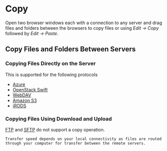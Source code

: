Copy
====

Open two browser windows each with a connection to any server and drag files and folders between the browsers to copy files or using *Edit → Copy* followed by *Edit → Paste*.

## Copy Files and Folders Between Servers

### Copying Files Directly on the Server

This is supported for the following protocols

- [Azure](../protocols/azure.md)
- [OpenStack Swift](../protocols/openstack/index.md)
- [WebDAV](../protocols/webdav/index.md)
- [Amazon S3](../protocols/s3/index.md)
- [iRODS](../protocols/irods.md)

### Copying Files Using Download and Upload

[FTP](../protocols/ftp.md) and [SFTP](../protocols/sftp.md) do not support a copy operation. 

```{important}
Transfer speed depends on your local connectivity as files are routed through your computer for transfer between the remote servers.
```
